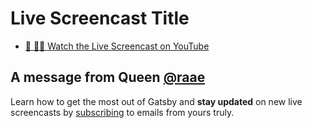 # Live Screencast Title

- [🔴 👩‍🏫 Watch the Live Screencast on YouTube](https://youtu.be/XXXX)

## A message from Queen [@raae](https://twitter.com/raae)

Learn how to get the most out of Gatsby and **stay updated** on new live screencasts by [subscribing](https://queen.raae.codes/emails/?utm_source=readme&utm_campaign=live-screencast) to emails from yours truly.
